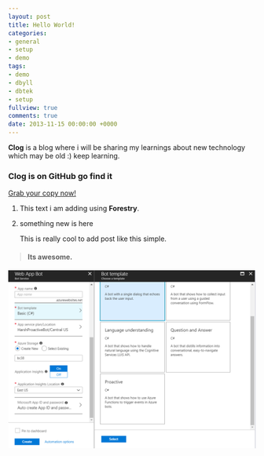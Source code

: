 ```yaml
---
layout: post
title: Hello World!
categories:
- general
- setup
- demo
tags:
- demo
- dbyll
- dbtek
- setup
fullview: true
comments: true
date: 2013-11-15 00:00:00 +0000
---
```

**Clog** is a blog where i will be sharing my learnings about new technology which may be old :) keep learning.

### Clog is on GitHub go find it

<a class="btn btn-default" href="https://github.com/sdharshraj/sdharshraj.github.io">Grab your copy now!</a>

1. This text i am adding using **Forestry**.
2. something new is here

    This is really cool to add post like this simple.

> #### Its awesome.

![](/uploads/2018/04/29/bot.PNG)